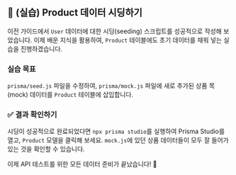 ## 🌱 (실습) Product 데이터 시딩하기

이전 가이드에서 `User` 데이터에 대한 시딩(seeding) 스크립트를 성공적으로 작성해 보았습니다. 이제 배운 지식을 활용하여, `Product` 테이블에도 초기 데이터를 채워 넣는 실습을 진행하겠습니다.

### 실습 목표

`prisma/seed.js` 파일을 수정하여, `prisma/mock.js` 파일에 새로 추가된 상품 목(mock) 데이터를 `Product` 테이블에 삽입합니다.

### ✅ 결과 확인하기

시딩이 성공적으로 완료되었다면 `npx prisma studio`를 실행하여 Prisma Studio를 열고, `Product` 모델을 클릭해 보세요. `mock.js`에 있던 상품 데이터들이 모두 잘 들어가 있는 것을 확인할 수 있습니다.

이제 API 테스트를 위한 모든 데이터 준비가 끝났습니다\! 🎉
